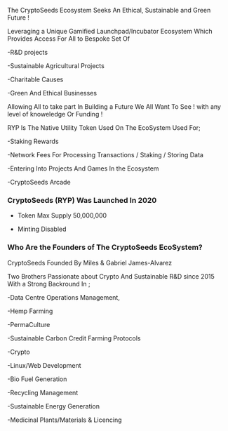 The CryptoSeeds Ecosystem Seeks An Ethical, Sustainable and Green Future ! 

Leveraging a Unique Gamified Launchpad/Incubator Ecosystem 
Which Provides Access For All to Bespoke Set Of 

-R&D projects 

-Sustainable Agricultural Projects   

-Charitable Causes

-Green And Ethical Businesses

Allowing All to take part In Building a Future We All Want To See ! 
with any level of knoweledge Or Funding ! 

RYP Is The Native Utility Token Used On The EcoSystem
Used For;  

-Staking Rewards 

-Network Fees For Processing Transactions / Staking / Storing Data 

-Entering Into Projects And Games In the Ecosystem 

-CryptoSeeds Arcade


### CryptoSeeds (RYP) Was Launched In 2020 ###

- Token Max Supply 50,000,000 

- Minting Disabled 

### Who Are the Founders of The CryptoSeeds EcoSystem?

CryptoSeeds Founded By Miles & Gabriel James-Alvarez 

Two Brothers Passionate about Crypto And Sustainable R&D since 2015
With a Strong Backround In ; 

-Data Centre Operations Management,

-Hemp Farming

-PermaCulture

-Sustainable Carbon Credit Farming Protocols 

-Crypto 

-Linux/Web Development 

-Bio Fuel Generation

-Recycling Management 

-Sustainable Energy Generation

-Medicinal Plants/Materials & Licencing 
